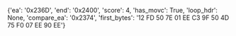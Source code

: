 {'ea': '0x236D', 'end': '0x2400', 'score': 4, 'has_movc': True, 'loop_hdr': None, 'compare_ea': '0x2374', 'first_bytes': '12 FD 50 7E 01 EE C3 9F 50 4D 75 F0 07 EE 90 EE'}
